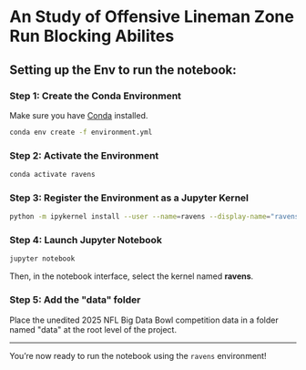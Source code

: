 # An Study of Offensive Lineman Zone Run Blocking Abilites


## Setting up the Env to run the notebook:

### Step 1: Create the Conda Environment

Make sure you have [Conda](https://docs.conda.io/en/latest/miniconda.html) installed.

```bash
conda env create -f environment.yml
```

### Step 2: Activate the Environment

```bash
conda activate ravens
```

### Step 3: Register the Environment as a Jupyter Kernel

```bash
python -m ipykernel install --user --name=ravens --display-name="ravens"
```

### Step 4: Launch Jupyter Notebook

```bash
jupyter notebook
```

Then, in the notebook interface, select the kernel named **ravens**.

### Step 5: Add the "data" folder
Place the unedited 2025 NFL Big Data Bowl competition data in a folder named "data" at the root level of the project.

---

You’re now ready to run the notebook using the `ravens` environment!
